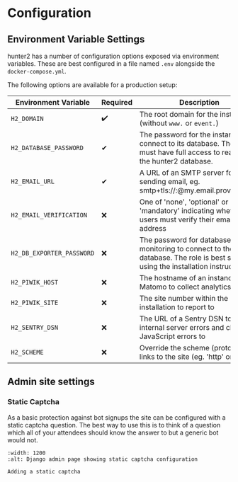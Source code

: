 # Configuration

## Environment Variable Settings

hunter2 has a number of configuration options exposed via environment variables.
These are best configured in a file named `.env` alongside the `docker-compose.yml`.

The following options are available for a production setup:

| Environment Variable      | Required | Description                                                                                                                  | Default     |
|---------------------------|----------|------------------------------------------------------------------------------------------------------------------------------|-------------|
| `H2_DOMAIN`               | ✔️       | The root domain for the instance (without `www.` or `event.`)                                                                |             |
| `H2_DATABASE_PASSWORD`    | ✔        | The password for the instance to connect to its database. The role must have full access to read/write the hunter2 database. |             |
| `H2_EMAIL_URL`            | ✔        | A URL of an SMTP server for sending email, eg. smtp+tls://<username>:<password>@my.email.provider:587                        |             |
| `H2_EMAIL_VERIFICATION `  | ❌        | One of 'none', 'optional' or 'mandatory' indicating whether users must verify their email address                            | 'mandatory' |
| `H2_DB_EXPORTER_PASSWORD` | ❌        | The password for database monitoring to connect to the database. The role is best setup using the installation instructions. |             |
| `H2_PIWIK_HOST`           | ❌        | The hostname of an instance of Matomo to collect analytics data                                                              |             |
| `H2_PIWIK_SITE`           | ❌        | The site number within the Matomo installation to report to                                                                  |             |
| `H2_SENTRY_DSN`           | ❌        | The URL of a Sentry DSN to report internal server errors and client JavaScript errors to                                     |             |
| `H2_SCHEME`               | ❌        | Override the scheme (protocol) in links to the site (eg. 'http' or 'https')                                                  | 'http'      |

## Admin site settings

### Static Captcha
As a basic protection against bot signups the site can be configured with a static captcha question.
The best way to use this is to think of a question which all of your attendees should know the answer to but a generic bot would not.

```{figure} img/crud_captcha.png
:width: 1200
:alt: Django admin page showing static captcha configuration

Adding a static captcha
```
